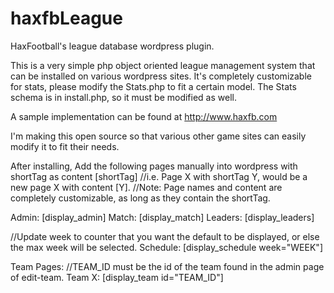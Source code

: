 haxfbLeague
===========

HaxFootball's league database wordpress plugin.

This is a very simple php object oriented league management system that can be installed on various wordpress sites.
It's completely customizable for stats, please modify the Stats.php to fit a certain model.
 The Stats schema is in install.php, so it must be modified as well.

A sample implementation can be found at http://www.haxfb.com

I'm making this open source so that various other game sites can easily modify it to fit their needs.

After installing, Add the following pages manually into wordpress with shortTag as content [shortTag]
//i.e. Page X with shortTag Y, would be a new page X with content [Y].
//Note: Page names and content are completely customizable, as long as they contain the shortTag.

Admin: [display_admin]
Match: [display_match]
Leaders: [display_leaders]

//Update week to counter that you want the default to be displayed, or else the max week will be selected.
Schedule: [display_schedule week="WEEK"]

Team Pages: //TEAM_ID must be the id of the team found in the admin page of edit-team.
Team X: [display_team id="TEAM_ID"]

